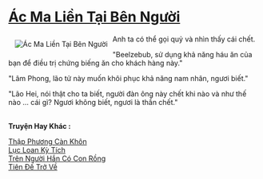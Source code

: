 <a href="https://truyenwiki.net/ac-ma-lien-tai-ben-nguoi.36321/" title="Ác Ma Liền Tại Bên Người"><h1>Ác Ma Liền Tại Bên Người</h1></a><div style="display:table"><img align="right" style="float: left; padding: 10px;" src="https://truyenwiki.net/a/img/str/src/36321.jpg" alt="Ác Ma Liền Tại Bên Người">Anh ta có thể gọi quỷ và nhìn thấy cái chết.<p></p> "Beelzebub, sử dụng khả năng háu ăn của bạn để điều trị chứng biếng ăn cho khách hàng này."<p></p> "Lâm Phong, lão tử này muốn khôi phục khả năng nam nhân, ngươi biết."<p></p> "Lão Hei, nói thật cho ta biết, người đàn ông này chết khi nào và như thế nào ... cái gì? Ngươi không biết, ngươi là thần chết."</div><p><br><b>Truyện Hay Khác :</b></p><a href="https://truyenwiki.net/thap-phuong-can-khon.36509/" alt="Thập Phương Càn Khôn">Thập Phương Càn Khôn</a><br/><a href="https://sangtacviet.wordpress.com/2020/10/22/luc-loan-ky-tich/" alt="Lục Loan Kỳ Tích">Lục Loan Kỳ Tích</a><br/><a href="https://sangtacviet.wordpress.com/2020/10/22/tren-nguoi-han-co-con-rong/" alt="Trên Người Hắn Có Con Rồng">Trên Người Hắn Có Con Rồng</a><br/><a href="https://github.com/nownovels/topcv/tree/master/truyenhay/36497" alt="Tiên Đế Trở Về">Tiên Đế Trở Về</a><br/>